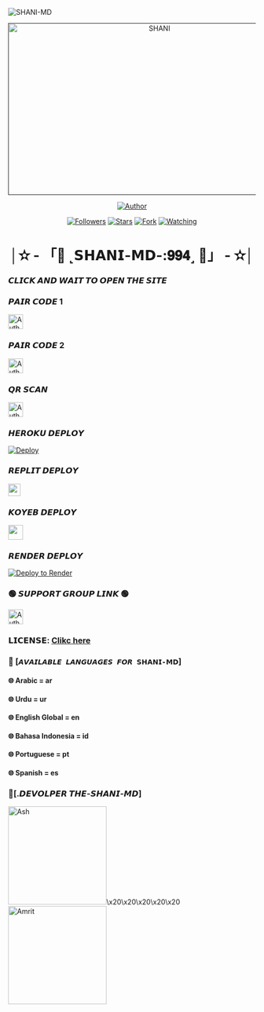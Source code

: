   
![SHANI-MD](https://readme-typing-svg.demolab.com?font=Garamond&size=30&pause=998&color=skyred&background=white&right=true&random=true&width=465&lines=HELLO+EVREYONE👋🏻;+WELCOME+TO+SHANI+MD💭🌍;)
  
 
 <p align="center">  
  <a href="">
    <img alt="SHANI" width="600" height="350" src="https://i.imgur.com/Mbnk3am.jpeg">
  </a>
</p>



<p align="center">
<a href="https://github.com/SHANI-GDS/SHANI-MD"><img title="Author" src="https://img.shields.io/badge/𝗦𝝜𝗔𝗡𝗜-𝗠𝗗 -black?style=for-the-badge&logo=github"></a>
<p/>

<p align="center">
<a href="https://github.com/SHANI-GDS?tab=followers"><img title="Followers" src="https://img.shields.io/github/followers/SHANI-GDS?label=Followers&style=social"></a>
<a href="https://github.com/SHANI-GDS/SHANI-MD/stargazers/"><img title="Stars" src="https://img.shields.io/github/stars/SHANI-GDS/SHANI-MD?&style=social"></a>
<a href="https://github.com/SHANI-GDS/SHANI-MD/network/members"><img title="Fork" src="https://img.shields.io/github/forks/SHANI-GDS/SHANI-MD?style=social"></a>
<a href="https://github.com/SHANI-GDS/SHANI-MD/watchers"><img title="Watching" src="https://img.shields.io/github/watchers/SHANI-GDS/SHANI-MD?label=Watching&style=social"></a>
</p>


 <h1 align="center">│✫ - 「💌 ˻𝗦𝝜𝗔𝗡𝗜-𝗠𝗗-:𝟗𝟗𝟒˼ 💌」 - ✫│</h1>


### 𝘾𝙇𝙄𝘾𝙆 𝘼𝙉𝘿 𝙒𝘼𝙄𝙏 𝙏𝙊 𝙊𝙋𝙀𝙉 𝙏𝙃𝙀 𝙎𝙄𝙏𝙀



### 𝙋𝘼𝙄𝙍 𝘾𝙊𝘿𝙀 1
<p align="left">
<a href="https://gds-md-pair.onrender.com/"><img height= "30" title="Author" src="https://img.shields.io/badge/SESSION ID-green?style=for-the-badge&logo=render"></a>
<p/>



### 𝙋𝘼𝙄𝙍 𝘾𝙊𝘿𝙀 2
<p align="left">
<a href="https://princebotzsession.onrender.com"><img height= "30" title="Author" src="https://img.shields.io/badge/SESSION ID-skyblue?style=for-the-badge&logo=render"></a>
<p/>
  


### 𝙌𝙍 𝙎𝘾𝘼𝙉
<p align="left">
<a href="https://princebotqr.onrender.com/"><img height= "30" title="Author" src="https://img.shields.io/badge/SESSION ID-red?style=for-the-badge&logo=render"></a>
<p/>


### 𝙃𝙀𝙍𝙊𝙆𝙐 𝘿𝙀𝙋𝙇𝙊𝙔
[![Deploy](https://www.herokucdn.com/deploy/button.svg)](https://heroku.com/deploy?template=https://github.com/SHANI-GDS/SHANI-MD) 
 
 

### 𝙍𝙀𝙋𝙇𝙄𝙏 𝘿𝙀𝙋𝙇𝙊𝙔
<p align="left"><a href="https://repl.it/github/SHANI-GDS/SHANI-MD"> <img src="https://img.shields.io/badge/Deploy%20To%20Replit-gray?style=for-the-badge&logo=replit" height="25"/></a></p>



 ### 𝙆𝙊𝙔𝙀𝘽 𝘿𝙀𝙋𝙇𝙊𝙔 
  <p align="left"><a href="https://app.koyeb.com/apps/deploy?type=git&repository=github.com%2FSHANI-GDS%2FSHANI-MD&branch=main&nameprincegds&builder=dockerfile&env[DATABASE_URL]=&env[SESSION_ID]=your+sessionid+here&env[MODE]=public&env=[autoRead]=false&env[statusview]=false&env[REMOVEBG_KEY]=your+rmbg+key&env[antidelete]=false"> <img src="https://www.koyeb.com/static/images/deploy/button.svg" height="30"/></a></p>


 
### 𝙍𝙀𝙉𝘿𝙀𝙍 𝘿𝙀𝙋𝙇𝙊𝙔 
[![Deploy to Render](https://render.com/images/deploy-to-render-button.svg)](https://dashboard.render.com/blueprint/new?repo=https%3A%2F%2Fgithub.com%2FSHANI-GDS%2FSHANI-MD) 



### 🟢 𝙎𝙐𝙋𝙋𝙊𝙍𝙏 𝙂𝙍𝙊𝙐𝙋 𝙇𝙄𝙉𝙆 🟢
   <p align="left">
      <a href="https://chat.whatsapp.com/BNE0V8XpEZK0q4IgJ9jklM"><img height= "30" length= "10" title="Author" src="https://img.shields.io/badge/Support Group-25D366?style=for-the-badge&logo=whatsApp&logoColor=white"></a>
     <p/>
       


### 𝗟𝗜𝗖𝗘𝗡𝗦𝗘: [Clikc here](https://github.com/MANNO-GDS/THE-MANNO-MD/blob/main/LICENSE)

 
### 💠 [`𝘼𝙑𝘼𝙄𝙇𝘼𝘽𝙇𝙀 𝙇𝘼𝙉𝙂𝙐𝘼𝙂𝙀𝙎 𝙁𝙊𝙍 𝗦𝝜𝗔𝗡𝗜-𝗠𝗗`]
#### 🌐 Arabic = ar 
#### 🌐 Urdu = ur
#### 🌐 English Global = en
#### 🌐 Bahasa Indonesia = id
#### 🌐 Portuguese = pt
#### 🌐 Spanish = es


### 💭[.𝘿𝙀𝙑𝙊𝙇𝙋𝙀𝙍 𝙏𝙃𝙀-𝙎𝙃𝘼𝙉𝙄-𝙈𝘿]

<a href="https://github.com/MANNO-GDS/THE-MANNO-MD"><img src="https://telegra.ph/file/fac2e2bad83543610e97f.jpg" width="200" height="200" alt="Ash"/></a>\x20\x20\x20\x20\x20
<a href="https://github.com/SHANI-GDS/SHANI-MD"><img src="https://i.imgur.com/Mbnk3am.jpeg" width="200" height="200" alt="Amrit"/></a>










